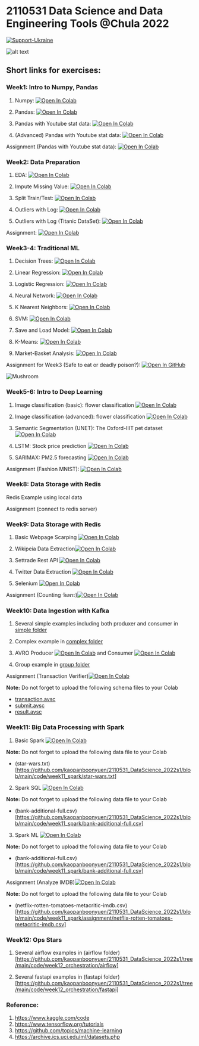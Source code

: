 # 2110531 Data Science and Data Engineering Tools @Chula 2022

[![Support-Ukraine](https://raw.githubusercontent.com/kaopanboonyuen/2110446_DataScience_2021s2/main/img/Support-Ukraine-FFD500.svg)](https://supportukrainenow.org/)

![alt text](https://github.com/kaopanboonyuen/2110446_DataScience_2021s2/raw/main/files/welcome-to-the-dark-side-of-science-data-science.jpeg "join ds")

## Short links for exercises:

### Week1: Intro to Numpy, Pandas

1. Numpy: [![Open In Colab](https://raw.githubusercontent.com/kaopanboonyuen/2110446_DataScience_2021s2/main/img/colab-badge.svg)](https://colab.research.google.com/github/kaopanboonyuen/2110446_DataScience_2021s2/blob/main/code/week1_numpy_pandas/Numpy.ipynb)

2. Pandas: [![Open In Colab](https://raw.githubusercontent.com/kaopanboonyuen/2110446_DataScience_2021s2/main/img/colab-badge.svg)](https://colab.research.google.com/github/kaopanboonyuen/2110446_DataScience_2021s2/blob/main/code/week1_numpy_pandas/Pandas.ipynb)

3. Pandas with Youtube stat data: [![Open In Colab](https://raw.githubusercontent.com/kaopanboonyuen/2110446_DataScience_2021s2/main/img/colab-badge.svg)](https://colab.research.google.com/github/kaopanboonyuen/2110446_DataScience_2021s2/blob/main/code/week1_numpy_pandas/Pandas_(Data_Set_Trending_YouTube_Video_Statistics).ipynb)

4. (Advanced) Pandas with Youtube stat data: [![Open In Colab](https://raw.githubusercontent.com/kaopanboonyuen/2110446_DataScience_2021s2/main/img/colab-badge.svg)](https://colab.research.google.com/github/kaopanboonyuen/2110446_DataScience_2021s2/blob/main/code/week1_numpy_pandas/Advanced_Pandas_(Data_Set_Trending_YouTube_Video_Statistics).ipynb)

Assignment (Pandas with Youtube stat data): [![Open In Colab](https://raw.githubusercontent.com/kaopanboonyuen/2110446_DataScience_2021s2/main/img/colab-badge.svg)](https://colab.research.google.com/github/kaopanboonyuen/2110446_DataScience_2021s2/blob/main/code/week1_numpy_pandas/PandasAssignment.ipynb)

### Week2: Data Preparation

1. EDA: [![Open In Colab](https://raw.githubusercontent.com/kaopanboonyuen/2110446_DataScience_2021s2/main/img/colab-badge.svg)](https://colab.research.google.com/github/kaopanboonyuen/2110531_DataScience_2022s1/blob/main/code/week2_dataprep/Lab1_LoansDataSet.ipynb)

2. Impute Missing Value: [![Open In Colab](https://raw.githubusercontent.com/kaopanboonyuen/2110446_DataScience_2021s2/main/img/colab-badge.svg)](https://colab.research.google.com/github/kaopanboonyuen/2110531_DataScience_2022s1/blob/main/code/week2_dataprep/Lab2_ImputeMissingValue.ipynb)

3. Split Train/Test: [![Open In Colab](https://raw.githubusercontent.com/kaopanboonyuen/2110446_DataScience_2021s2/main/img/colab-badge.svg)](https://colab.research.google.com/github/kaopanboonyuen/2110531_DataScience_2022s1/blob/main/code/week2_dataprep/Lab3_SplitTrainTest.ipynb)

4. Outliers with Log: [![Open In Colab](https://raw.githubusercontent.com/kaopanboonyuen/2110446_DataScience_2021s2/main/img/colab-badge.svg)](https://colab.research.google.com/github/kaopanboonyuen/2110531_DataScience_2022s1/blob/main/code/week2_dataprep/Lab4_Outliers_Titanic.ipynb)

5. Outliers with Log (Titanic DataSet): [![Open In Colab](https://raw.githubusercontent.com/kaopanboonyuen/2110446_DataScience_2021s2/main/img/colab-badge.svg)](https://colab.research.google.com/github/kaopanboonyuen/2110531_DataScience_2022s1/blob/main/code/week2_dataprep/Lab5_Outliers_Boston_(optional).ipynb)

Assignment: [![Open In Colab](https://raw.githubusercontent.com/kaopanboonyuen/2110446_DataScience_2021s2/main/img/colab-badge.svg)](https://colab.research.google.com/github/kaopanboonyuen/2110531_DataScience_2022s1/blob/main/code/week2_dataprep/Assignment2_TitanicDataPrep_ToStudent.ipynb)

### Week3-4: Traditional ML

1. Decision Trees: [![Open In Colab](https://raw.githubusercontent.com/kaopanboonyuen/2110446_DataScience_2021s2/main/img/colab-badge.svg)](https://colab.research.google.com/github/kaopanboonyuen/2110446_DataScience_2021s2/blob/main/code/week5_ml/1_Decision-Trees_Random-Forests-v3.ipynb)

2. Linear Regression: [![Open In Colab](https://raw.githubusercontent.com/kaopanboonyuen/2110446_DataScience_2021s2/main/img/colab-badge.svg)](https://colab.research.google.com/github/kaopanboonyuen/2110446_DataScience_2021s2/blob/main/code/week5_ml/2_Linear-Regression-v2.ipynb)

3. Logistic Regression: [![Open In Colab](https://raw.githubusercontent.com/kaopanboonyuen/2110446_DataScience_2021s2/main/img/colab-badge.svg)](https://colab.research.google.com/github/kaopanboonyuen/2110446_DataScience_2021s2/blob/main/code/week5_ml/3_Logistic-Regression-v2.ipynb)

4. Neural Network: [![Open In Colab](https://raw.githubusercontent.com/kaopanboonyuen/2110446_DataScience_2021s2/main/img/colab-badge.svg)](https://colab.research.google.com/github/kaopanboonyuen/2110446_DataScience_2021s2/blob/main/code/week5_ml/4_Neural-Network-v3.ipynb)

5. K Nearest Neighbors: [![Open In Colab](https://raw.githubusercontent.com/kaopanboonyuen/2110446_DataScience_2021s2/main/img/colab-badge.svg)](https://colab.research.google.com/github/kaopanboonyuen/2110446_DataScience_2021s2/blob/main/code/week5_ml/5_K_Nearest_Neighbors-v2.ipynb)

6. SVM: [![Open In Colab](https://raw.githubusercontent.com/kaopanboonyuen/2110446_DataScience_2021s2/main/img/colab-badge.svg)](https://colab.research.google.com/github/kaopanboonyuen/2110446_DataScience_2021s2/blob/main/code/week5_ml/6_Support_Vector_Machine-v2.ipynb)

7. Save and Load Model: [![Open In Colab](https://raw.githubusercontent.com/kaopanboonyuen/2110446_DataScience_2021s2/main/img/colab-badge.svg)](https://colab.research.google.com/github/kaopanboonyuen/2110446_DataScience_2021s2/blob/main/code/week5_ml/7_Save_Load_Model-v2.ipynb)

8. K-Means: [![Open In Colab](https://raw.githubusercontent.com/kaopanboonyuen/2110446_DataScience_2021s2/main/img/colab-badge.svg)](https://colab.research.google.com/github/kaopanboonyuen/2110446_DataScience_2021s2/blob/main/code/week5_ml/8_K-Means-Clustering-v2.ipynb)

9. Market-Basket Analysis: [![Open In Colab](https://raw.githubusercontent.com/kaopanboonyuen/2110446_DataScience_2021s2/main/img/colab-badge.svg)](https://colab.research.google.com/github/kaopanboonyuen/2110446_DataScience_2021s2/blob/main/code/week5_ml/9_Market_Basket_Intro-v2.ipynb)

Assignment for Week3 (Safe to eat or deadly poison?): [![Open In GitHub](https://raw.githubusercontent.com/kaopanboonyuen/2110446_DataScience_2021s2/main/img/github-badge.svg)](https://github.com/kaopanboonyuen/Python-Data-Science/raw/master/Dataset/hed2020_dataset.csv)

![Mushroom](https://github.com/kaopanboonyuen/2110446_DataScience_2021s2/raw/main/%20files/hed.jpeg)

### Week5-6: Intro to Deep Learning

1. Image classification (basic): flower classification [![Open In Colab](https://raw.githubusercontent.com/kaopanboonyuen/2110531_DataScience_2022s1/main/img/colab-badge.svg)](https://colab.research.google.com/github/kaopanboonyuen/2110531_DataScience_2022s1/blob/main/code/week5_dl/DL1_Image_classification_(Basic).ipynb)

2. Image classification (advanced): flower classification [![Open In Colab](https://raw.githubusercontent.com/kaopanboonyuen/2110531_DataScience_2022s1/main/img/colab-badge.svg)](https://colab.research.google.com/github/kaopanboonyuen/2110531_DataScience_2022s1/blob/main/code/week5_dl/DL2_FlowerClassification_EfficientNet_with_pretrained_weight.ipynb)

3. Semantic Segmentation (UNET): The Oxford-IIIT pet dataset [![Open In Colab](https://raw.githubusercontent.com/kaopanboonyuen/2110531_DataScience_2022s1/main/img/colab-badge.svg)](https://colab.research.google.com/github/kaopanboonyuen/2110531_DataScience_2022s1/blob/main/code/week5_dl/DL3_Segmentation_UNet.ipynb)

4. LSTM: Stock price prediction [![Open In Colab](https://raw.githubusercontent.com/kaopanboonyuen/2110531_DataScience_2022s1/main/img/colab-badge.svg)](https://colab.research.google.com/github/kaopanboonyuen/2110531_DataScience_2022s1/blob/main/code/week5_dl/DL4_StockPricePredication_LSTM.ipynb)

5. SARIMAX: PM2.5 forecasting [![Open In Colab](https://raw.githubusercontent.com/kaopanboonyuen/2110531_DataScience_2022s1/main/img/colab-badge.svg)](https://colab.research.google.com/github/kaopanboonyuen/2110531_DataScience_2022s1/blob/main/code/week5_dl/SARIMAX_v3.ipynb)

Assignment (Fashion MNIST): [![Open In Colab](https://raw.githubusercontent.com/kaopanboonyuen/2110531_DataScience_2022s1/main/img/colab-badge.svg)](https://colab.research.google.com/github/kaopanboonyuen/2110531_DataScience_2022s1/blob/main/code/week5_dl/(to_Student)_Assignment_FashinMNIST_v2.ipynb)

### Week8: Data Storage with Redis

Redis Example using local data

Assignment (connect to redis server)



### Week9: Data Storage with Redis

1. Basic Webpage Scarping [![Open In Colab](https://raw.githubusercontent.com/kaopanboonyuen/2110531_DataScience_2022s1/main/img/colab-badge.svg)](https://colab.research.google.com/github/kaopanboonyuen/2110531_DataScience_2022s1/blob/main/code/week9_dataextract/1_basic.ipynb)

2. Wikipeia Data Extraction[![Open In Colab](https://raw.githubusercontent.com/kaopanboonyuen/2110531_DataScience_2022s1/main/img/colab-badge.svg)](https://colab.research.google.com/github/kaopanboonyuen/2110531_DataScience_2022s1/blob/main/code/week9_dataextract/2_wiki_extraction.ipynb)

3. Settrade Rest API [![Open In Colab](https://raw.githubusercontent.com/kaopanboonyuen/2110531_DataScience_2022s1/main/img/colab-badge.svg)](https://colab.research.google.com/github/kaopanboonyuen/2110531_DataScience_2022s1/blob/main/code/week9_dataextract/3_rest_api.ipynb)

4. Twitter Data Extraction [![Open In Colab](https://raw.githubusercontent.com/kaopanboonyuen/2110531_DataScience_2022s1/main/img/colab-badge.svg)](https://colab.research.google.com/github/kaopanboonyuen/2110531_DataScience_2022s1/blob/main/code/week9_dataextract/4_twitter_extraction.ipynb)

5. Selenium [![Open In Colab](https://raw.githubusercontent.com/kaopanboonyuen/2110531_DataScience_2022s1/main/img/colab-badge.svg)](https://colab.research.google.com/github/kaopanboonyuen/2110531_DataScience_2022s1/blob/main/code/week9_dataextract/5_selenium.ipynb)

Assignment (Counting วันพระ)[![Open In Colab](https://raw.githubusercontent.com/kaopanboonyuen/2110531_DataScience_2022s1/main/img/colab-badge.svg)](https://colab.research.google.com/github/kaopanboonyuen/2110531_DataScience_2022s1/blob/main/code/week9_dataextract/assignment.ipynb)


### Week10: Data Ingestion with Kafka

1. Several simple examples including both produxer and consumer in [simple folder](https://github.com/kaopanboonyuen/2110531_DataScience_2022s1/tree/main/code/week10_kafka/simple)

2. Complex example in [complex folder](https://github.com/kaopanboonyuen/2110531_DataScience_2022s1/tree/main/code/week10_kafka/complex)

3. AVRO
Producer [![Open In Colab](https://raw.githubusercontent.com/kaopanboonyuen/2110531_DataScience_2022s1/main/img/colab-badge.svg)](https://colab.research.google.com/github/kaopanboonyuen/2110531_DataScience_2022s1/blob/main/code/week10_kafka/avro/Kafka%20Sample%20Producer%20with%20AVRO.ipynb)
and
Consumer [![Open In Colab](https://raw.githubusercontent.com/kaopanboonyuen/2110531_DataScience_2022s1/main/img/colab-badge.svg)](https://colab.research.google.com/github/kaopanboonyuen/2110531_DataScience_2022s1/blob/main/code/week10_kafka/avro/Kafka%20Sample%20Consumer%20with%20AVRO.ipynb)

4. Group example in [group folder](https://github.com/kaopanboonyuen/2110531_DataScience_2022s1/tree/main/code/week10_kafka/group)

Assignment (Transaction Verifier)[![Open In Colab](https://raw.githubusercontent.com/kaopanboonyuen/2110531_DataScience_2022s1/main/img/colab-badge.svg)](https://colab.research.google.com/github/kaopanboonyuen/2110531_DataScience_2022s1/blob/main/code/week10_kafka/assignment/Transaction%20Verifier.ipynb)

**Note:** Do not forget to upload the following schema files to your Colab
- [transaction.avsc](https://github.com/kaopanboonyuen/2110531_DataScience_2022s1/blob/main/code/week10_kafka/assignment/transaction.avsc)
- [submit.avsc](https://github.com/kaopanboonyuen/2110531_DataScience_2022s1/blob/main/code/week10_kafka/assignment/submit.avsc)
- [result.avsc](https://github.com/kaopanboonyuen/2110531_DataScience_2022s1/blob/main/code/week10_kafka/assignment/result.avsc)


### Week11: Big Data Processing with Spark

1. Basic Spark
[![Open In Colab](https://raw.githubusercontent.com/kaopanboonyuen/2110531_DataScience_2022s1/main/img/colab-badge.svg)](https://colab.research.google.com/github/kaopanboonyuen/2110531_DataScience_2022s1/blob/main/code/week11_spark/1%20-%20Basic%20Spark.ipynb)

**Note:** Do not forget to upload the following data file to your Colab
- (star-wars.txt)[https://github.com/kaopanboonyuen/2110531_DataScience_2022s1/blob/main/code/week11_spark/star-wars.txt]

2. Spark SQL
[![Open In Colab](https://raw.githubusercontent.com/kaopanboonyuen/2110531_DataScience_2022s1/main/img/colab-badge.svg)](https://colab.research.google.com/github/kaopanboonyuen/2110531_DataScience_2022s1/blob/main/code/week11_spark/2%20-%20Spark%20SQL.ipynb)

**Note:** Do not forget to upload the following data file to your Colab
- (bank-additional-full.csv)[https://github.com/kaopanboonyuen/2110531_DataScience_2022s1/blob/main/code/week11_spark/bank-additional-full.csv]

3. Spark ML
[![Open In Colab](https://raw.githubusercontent.com/kaopanboonyuen/2110531_DataScience_2022s1/main/img/colab-badge.svg)](https://colab.research.google.com/github/kaopanboonyuen/2110531_DataScience_2022s1/blob/main/code/week11_spark/3%20-%20Spark%20ML.ipynb)

**Note:** Do not forget to upload the following data file to your Colab
- (bank-additional-full.csv)[https://github.com/kaopanboonyuen/2110531_DataScience_2022s1/blob/main/code/week11_spark/bank-additional-full.csv]

Assignment
(Analyze IMDB)[![Open In Colab](https://raw.githubusercontent.com/kaopanboonyuen/2110531_DataScience_2022s1/main/img/colab-badge.svg)](https://colab.research.google.com/github/kaopanboonyuen/2110531_DataScience_2022s1/blob/main/code/week11_spark/assignment/Assignment.ipynb)

**Note:** Do not forget to upload the following data file to your Colab
- (netflix-rotten-tomatoes-metacritic-imdb.csv)[https://github.com/kaopanboonyuen/2110531_DataScience_2022s1/blob/main/code/week11_spark/assignment/netflix-rotten-tomatoes-metacritic-imdb.csv]


### Week12: Ops Stars

1. Several airflow examples in (airflow folder)[https://github.com/kaopanboonyuen/2110531_DataScience_2022s1/tree/main/code/week12_orchestration/airflow]

2. Several fastapi examples in (fastapi folder)[https://github.com/kaopanboonyuen/2110531_DataScience_2022s1/tree/main/code/week12_orchestration/fastapi]


### Reference:

1. https://www.kaggle.com/code
2. https://www.tensorflow.org/tutorials
3. https://github.com/topics/machine-learning
4. https://archive.ics.uci.edu/ml/datasets.php
